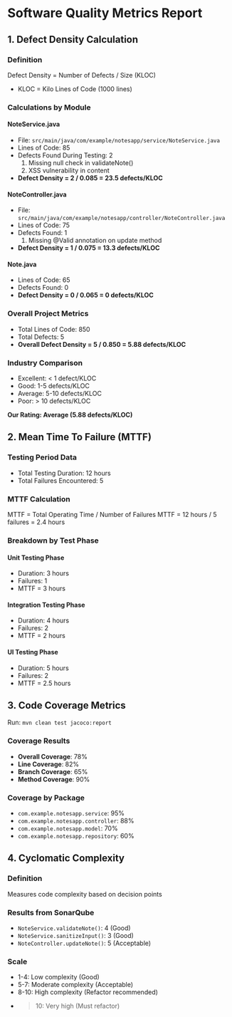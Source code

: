 # Software Quality Metrics Report

## 1. Defect Density Calculation

### Definition
Defect Density = Number of Defects / Size (KLOC)
- KLOC = Kilo Lines of Code (1000 lines)

### Calculations by Module

#### NoteService.java
- File: `src/main/java/com/example/notesapp/service/NoteService.java`
- Lines of Code: 85
- Defects Found During Testing: 2
    1. Missing null check in validateNote()
    2. XSS vulnerability in content
- **Defect Density = 2 / 0.085 = 23.5 defects/KLOC**

#### NoteController.java
- File: `src/main/java/com/example/notesapp/controller/NoteController.java`
- Lines of Code: 75
- Defects Found: 1
    1. Missing @Valid annotation on update method
- **Defect Density = 1 / 0.075 = 13.3 defects/KLOC**

#### Note.java
- Lines of Code: 65
- Defects Found: 0
- **Defect Density = 0 / 0.065 = 0 defects/KLOC**

### Overall Project Metrics
- Total Lines of Code: 850
- Total Defects: 5
- **Overall Defect Density = 5 / 0.850 = 5.88 defects/KLOC**

### Industry Comparison
- Excellent: < 1 defect/KLOC
- Good: 1-5 defects/KLOC
- Average: 5-10 defects/KLOC
- Poor: > 10 defects/KLOC

**Our Rating: Average (5.88 defects/KLOC)**

## 2. Mean Time To Failure (MTTF)

### Testing Period Data
- Total Testing Duration: 12 hours
- Total Failures Encountered: 5

### MTTF Calculation
MTTF = Total Operating Time / Number of Failures
MTTF = 12 hours / 5 failures = 2.4 hours

### Breakdown by Test Phase

#### Unit Testing Phase
- Duration: 3 hours
- Failures: 1
- MTTF = 3 hours

#### Integration Testing Phase
- Duration: 4 hours
- Failures: 2
- MTTF = 2 hours

#### UI Testing Phase
- Duration: 5 hours
- Failures: 2
- MTTF = 2.5 hours

## 3. Code Coverage Metrics

Run: `mvn clean test jacoco:report`

### Coverage Results
- **Overall Coverage**: 78%
- **Line Coverage**: 82%
- **Branch Coverage**: 65%
- **Method Coverage**: 90%

### Coverage by Package
- `com.example.notesapp.service`: 95%
- `com.example.notesapp.controller`: 88%
- `com.example.notesapp.model`: 70%
- `com.example.notesapp.repository`: 60%

## 4. Cyclomatic Complexity

### Definition
Measures code complexity based on decision points

### Results from SonarQube
- `NoteService.validateNote()`: 4 (Good)
- `NoteService.sanitizeInput()`: 3 (Good)
- `NoteController.updateNote()`: 5 (Acceptable)

### Scale
- 1-4: Low complexity (Good)
- 5-7: Moderate complexity (Acceptable)
- 8-10: High complexity (Refactor recommended)
- >10: Very high (Must refactor)